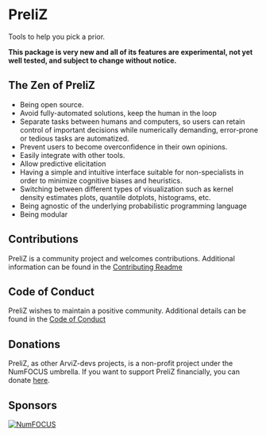 # PreliZ
Tools to help you pick a prior.


**This package is very new and all of its features are experimental, not yet well tested, and subject to change without notice.**

## The Zen of PreliZ
* Being open source. 
* Avoid fully-automated solutions, keep the human in the loop
* Separate tasks between humans and computers, so users can retain control of important decisions while numerically demanding, error-prone or tedious tasks are automatized.
* Prevent users to become overconfidence in their own opinions.
* Easily integrate with other tools.
* Allow predictive elicitation
* Having a simple and intuitive interface suitable for non-specialists in order to minimize cognitive biases and heuristics.
* Switching between different types of visualization such as kernel density estimates plots, quantile dotplots, histograms, etc. 
* Being agnostic of the underlying probabilistic programming language
* Being modular


## Contributions
PreliZ is a community project and welcomes contributions.
Additional information can be found in the [Contributing Readme](https://github.com/arviz-devs/preliz/blob/main/CONTRIBUTING.md)


## Code of Conduct
PreliZ wishes to maintain a positive community. Additional details
can be found in the [Code of Conduct](https://github.com/arviz-devs/preliz/blob/main/CODE_OF_CONDUCT.md)

## Donations
PreliZ, as other ArviZ-devs projects, is a non-profit project under the NumFOCUS umbrella. If you want to support PreliZ financially, you can donate [here](https://numfocus.org/donate-to-arviz).

## Sponsors
[![NumFOCUS](https://www.numfocus.org/wp-content/uploads/2017/07/NumFocus_LRG.png)](https://numfocus.org)
